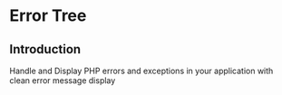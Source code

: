 # Error Tree

## Introduction

Handle and Display PHP errors and exceptions in your application with clean error message display
